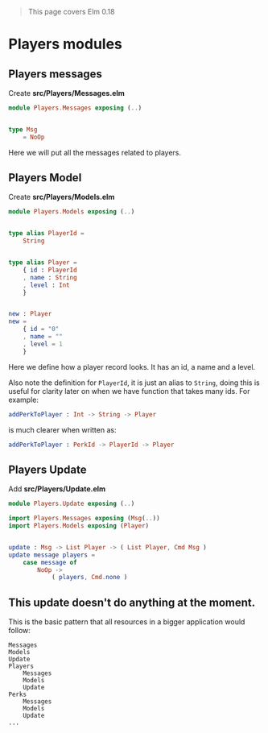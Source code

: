 > This page covers Elm 0.18

# Players modules

## Players messages

Create __src/Players/Messages.elm__

```elm
module Players.Messages exposing (..)


type Msg
    = NoOp
```

Here we will put all the messages related to players.

## Players Model

Create __src/Players/Models.elm__

```elm
module Players.Models exposing (..)


type alias PlayerId =
    String


type alias Player =
    { id : PlayerId
    , name : String
    , level : Int
    }


new : Player
new =
    { id = "0"
    , name = ""
    , level = 1
    }
```

Here we define how a player record looks. It has an id, a name and a level.

Also note the definition for `PlayerId`, it is just an alias to `String`, doing this is useful for clarity later on when we have function that takes many ids. For example:

```elm
addPerkToPlayer : Int -> String -> Player
```

is much clearer when written as:

```elm
addPerkToPlayer : PerkId -> PlayerId -> Player
```

## Players Update

Add __src/Players/Update.elm__

```elm
module Players.Update exposing (..)

import Players.Messages exposing (Msg(..))
import Players.Models exposing (Player)


update : Msg -> List Player -> ( List Player, Cmd Msg )
update message players =
    case message of
        NoOp ->
            ( players, Cmd.none )
```

This update doesn't do anything at the moment.
---

This is the basic pattern that all resources in a bigger application would follow:

```
Messages
Models
Update
Players
    Messages
    Models
    Update
Perks
    Messages
    Models
    Update
...
```
